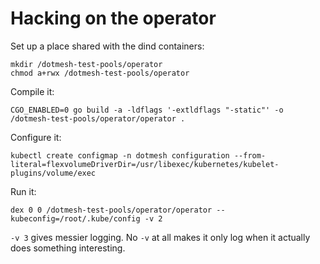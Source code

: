 # Hacking on the operator

Set up a place shared with the dind containers:

```
mkdir /dotmesh-test-pools/operator
chmod a+rwx /dotmesh-test-pools/operator
```

Compile it:

```
CGO_ENABLED=0 go build -a -ldflags '-extldflags "-static"' -o /dotmesh-test-pools/operator/operator .
```

Configure it:

```
kubectl create configmap -n dotmesh configuration --from-literal=flexvolumeDriverDir=/usr/libexec/kubernetes/kubelet-plugins/volume/exec
```

Run it:

```
dex 0 0 /dotmesh-test-pools/operator/operator --kubeconfig=/root/.kube/config -v 2
```

`-v 3` gives messier logging. No `-v` at all makes it only log when it actually does something interesting.

